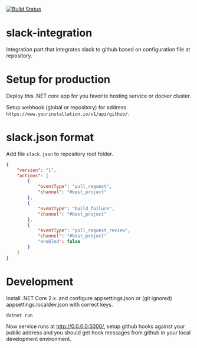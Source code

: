 [![Build Status](https://jenkins.protacon.cloud/buildStatus/icon?job=www.github.com/slack-integration/master)](https://jenkins.protacon.cloud/job/www.github.com/job/slack-integration/job/master/)

# slack-integration
Integration part that integrates slack to github based on configuration file at repository.

# Setup for production
Deploy this .NET core app for you favorite hosting service or docker cluster.

Setup webhook (global or repository) for address `https://www.yourinstallation.io/v1/api/github/`.

# slack.json format
Add file `slack.json` to repository root folder.

```json
{
    "version": "1",
    "actions": [
        {
            "eventType": "pull_request",
            "channel": "#best_project"
        },
        {
            "eventType": "build_failure",
            "channel": "#best_project"
        },
        {
            "eventType": "pull_request_review",
            "channel": "#best_project"
            "enabled": false
        }
    ]
}
```

# Development
Install .NET Core 2.x. and configure appsettings.json or (git ignored) appsettings.localdev.json with correct keys.

```bash
dotnet run
```

Now service runs at http://0.0.0.0:5000/, setup github hooks against your public address and you should get hook messages from github in your local development environment.